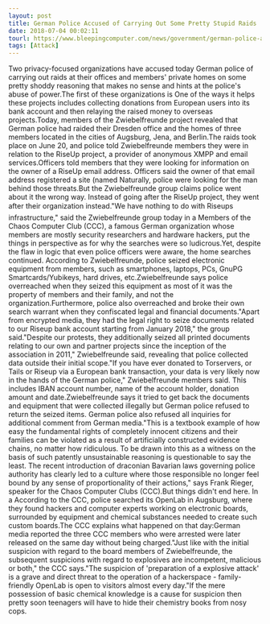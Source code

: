 ```yaml
---
layout: post
title: German Police Accused of Carrying Out Some Pretty Stupid Raids
date: 2018-07-04 00:02:11
tourl: https://www.bleepingcomputer.com/news/government/german-police-accused-of-carrying-out-some-pretty-stupid-raids/
tags: [Attack]
---
```

Two privacy-focused organizations have accused today German police of carrying out raids at their offices and members' private homes on some pretty shoddy reasoning that makes no sense and hints at the police's abuse of power.The first of these organizations is One of the ways it helps these projects includes collecting donations from European users into its bank account and then relaying the raised money to overseas projects.Today, members of the Zwiebelfreunde project revealed that German police had raided their Dresden office and the homes of three members located in the cities of Augsburg, Jena, and Berlin.The raids took place on June 20, and police told Zwiebelfreunde members they were in relation to the RiseUp project, a provider of anonymous XMPP and email services.Officers told members that they were looking for information on the owner of a RiseUp email address. Officers said the owner of that email address registered a site (named Naturally, police were looking for the man behind those threats.But the Zwiebelfreunde group claims police went about it the wrong way. Instead of going after the RiseUp project, they went after their organization instead."We have nothing to do with Riseups infrastructure," said the Zwiebelfreunde group today in a Members of the Chaos Computer Club (CCC), a famous German organization whose members are mostly security researchers and hardware hackers, put the things in perspective as for why the searches were so ludicrous.Yet, despite the flaw in logic that even police officers were aware, the home searches continued. According to Zwiebelfreunde, police seized electronic equipment from members, such as smartphones, laptops, PCs, GnuPG Smartcards/Yubikeys, hard drives, etc.Zwiebelfreunde says police overreached when they seized this equipment as most of it was the property of members and their family, and not the organization.Furthermore, police also overreached and broke their own search warrant when they confiscated legal and financial documents."Apart from encrypted media, they had the legal right to seize documents related to our Riseup bank account starting from January 2018," the group said."Despite our protests, they additionally seized all printed documents relating to our own and partner projects since the inception of the association in 2011," Zwiebelfreunde said, revealing that police collected data outside their initial scope."If you have ever donated to Torservers, or Tails or Riseup via a European bank transaction, your data is very likely now in the hands of the German police," Zwiebelfreunde members said. This includes IBAN account number, name of the account holder, donation amount and date.Zwiebelfreunde says it tried to get back the documents and equipment that were collected illegally but German police refused to return the seized items. German police also refused all inquiries for additional comment from German media."This is a textbook example of how easy the fundamental rights of completely innocent citizens and their families can be violated as a result of artificially constructed evidence chains, no matter how ridiculous. To be drawn into this as a witness on the basis of such patently unsustainable reasoning is questionable to say the least. The recent introduction of draconian Bavarian laws governing police authority has clearly led to a culture where those responsible no longer feel bound by any sense of proportionality of their actions," says Frank Rieger, speaker for the Chaos Computer Clubs (CCC).But things didn't end here. In a According to the CCC, police searched its OpenLab in Augsburg, where they found hackers and computer experts working on electronic boards, surrounded by equipment and chemical substances needed to create such custom boards.The CCC explains what happened on that day:German media reported the three CCC members who were arrested were later released on the same day without being charged."Just like with the initial suspicion with regard to the board members of Zwiebelfreunde, the subsequent suspicions with regard to explosives are incompetent, malicious or both," the CCC says."The suspicion of 'preparation of a explosive attack' is a grave and direct threat to the operation of a hackerspace - family-friendly OpenLab is open to visitors almost every day."If the mere possession of basic chemical knowledge is a cause for suspicion then pretty soon teenagers will have to hide their chemistry books from nosy cops.